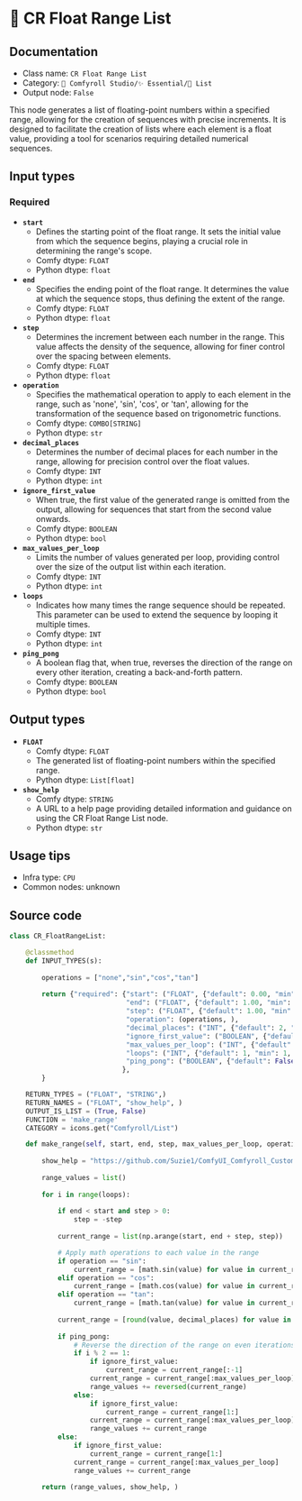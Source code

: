 # 📜 CR Float Range List
## Documentation
- Class name: `CR Float Range List`
- Category: `🧩 Comfyroll Studio/✨ Essential/📜 List`
- Output node: `False`

This node generates a list of floating-point numbers within a specified range, allowing for the creation of sequences with precise increments. It is designed to facilitate the creation of lists where each element is a float value, providing a tool for scenarios requiring detailed numerical sequences.
## Input types
### Required
- **`start`**
    - Defines the starting point of the float range. It sets the initial value from which the sequence begins, playing a crucial role in determining the range's scope.
    - Comfy dtype: `FLOAT`
    - Python dtype: `float`
- **`end`**
    - Specifies the ending point of the float range. It determines the value at which the sequence stops, thus defining the extent of the range.
    - Comfy dtype: `FLOAT`
    - Python dtype: `float`
- **`step`**
    - Determines the increment between each number in the range. This value affects the density of the sequence, allowing for finer control over the spacing between elements.
    - Comfy dtype: `FLOAT`
    - Python dtype: `float`
- **`operation`**
    - Specifies the mathematical operation to apply to each element in the range, such as 'none', 'sin', 'cos', or 'tan', allowing for the transformation of the sequence based on trigonometric functions.
    - Comfy dtype: `COMBO[STRING]`
    - Python dtype: `str`
- **`decimal_places`**
    - Determines the number of decimal places for each number in the range, allowing for precision control over the float values.
    - Comfy dtype: `INT`
    - Python dtype: `int`
- **`ignore_first_value`**
    - When true, the first value of the generated range is omitted from the output, allowing for sequences that start from the second value onwards.
    - Comfy dtype: `BOOLEAN`
    - Python dtype: `bool`
- **`max_values_per_loop`**
    - Limits the number of values generated per loop, providing control over the size of the output list within each iteration.
    - Comfy dtype: `INT`
    - Python dtype: `int`
- **`loops`**
    - Indicates how many times the range sequence should be repeated. This parameter can be used to extend the sequence by looping it multiple times.
    - Comfy dtype: `INT`
    - Python dtype: `int`
- **`ping_pong`**
    - A boolean flag that, when true, reverses the direction of the range on every other iteration, creating a back-and-forth pattern.
    - Comfy dtype: `BOOLEAN`
    - Python dtype: `bool`
## Output types
- **`FLOAT`**
    - Comfy dtype: `FLOAT`
    - The generated list of floating-point numbers within the specified range.
    - Python dtype: `List[float]`
- **`show_help`**
    - Comfy dtype: `STRING`
    - A URL to a help page providing detailed information and guidance on using the CR Float Range List node.
    - Python dtype: `str`
## Usage tips
- Infra type: `CPU`
- Common nodes: unknown


## Source code
```python
class CR_FloatRangeList:

    @classmethod
    def INPUT_TYPES(s):
    
        operations = ["none","sin","cos","tan"]
        
        return {"required": {"start": ("FLOAT", {"default": 0.00, "min": -99999.99, "max": 99999.99, "step": 0.01}),
                             "end": ("FLOAT", {"default": 1.00, "min": -99999.99, "max": 99999.99, "step": 0.01}),
                             "step": ("FLOAT", {"default": 1.00, "min": -99999.99, "max": 99999.99, "step": 0.01}),
                             "operation": (operations, ),
                             "decimal_places": ("INT", {"default": 2, "min": 0, "max": 10}),
                             "ignore_first_value": ("BOOLEAN", {"default": True}),
                             "max_values_per_loop": ("INT", {"default": 128, "min": 1, "max": 99999}),                              
                             "loops": ("INT", {"default": 1, "min": 1, "max": 999}),
                             "ping_pong": ("BOOLEAN", {"default": False}),
                            },
        }                        

    RETURN_TYPES = ("FLOAT", "STRING",)
    RETURN_NAMES = ("FLOAT", "show_help", )    
    OUTPUT_IS_LIST = (True, False)    
    FUNCTION = 'make_range'
    CATEGORY = icons.get("Comfyroll/List")

    def make_range(self, start, end, step, max_values_per_loop, operation, decimal_places, ignore_first_value, loops, ping_pong):
            
        show_help = "https://github.com/Suzie1/ComfyUI_Comfyroll_CustomNodes/wiki/List-Nodes#cr-float-range-list"      
        
        range_values = list()
        
        for i in range(loops):
        
            if end < start and step > 0:
                step = -step
                
            current_range = list(np.arange(start, end + step, step))

            # Apply math operations to each value in the range
            if operation == "sin":
                current_range = [math.sin(value) for value in current_range]
            elif operation == "cos":
                current_range = [math.cos(value) for value in current_range]    
            elif operation == "tan":
                current_range = [math.tan(value) for value in current_range]  
            
            current_range = [round(value, decimal_places) for value in current_range]  
            
            if ping_pong:
                # Reverse the direction of the range on even iterations
                if i % 2 == 1:
                    if ignore_first_value:
                        current_range = current_range[:-1]
                    current_range = current_range[:max_values_per_loop]
                    range_values += reversed(current_range)
                else:
                    if ignore_first_value:
                        current_range = current_range[1:]
                    current_range = current_range[:max_values_per_loop]
                    range_values += current_range  
            else:
                if ignore_first_value:
                    current_range = current_range[1:]
                current_range = current_range[:max_values_per_loop]
                range_values += current_range
                    
        return (range_values, show_help, )

```
